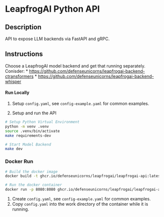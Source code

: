 # LeapfrogAI Python API

## Description

API to expose LLM backends via FastAPI and gRPC.

## Instructions

Choose a LeapfrogAI model backend and get that running separately. Conisder:
    * https://github.com/defenseunicorns/leapfrogai-backend-ctransformers
    * https://github.com/defenseunicorns/leapfrogai-backend-whisper

#### Run Locally

1. Setup `config.yaml`, see `config-example.yaml` for common examples.

2. Setup and run the API

```bash
# Setup Python Virtual Environment
python -m venv .venv
source .venv/bin/activate
make requirements-dev

# Start Model Backend
make dev
```

### Docker Run

```bash
# Build the docker image
docker build -t ghcr.io/defenseunicorns/leapfrogai/leapfrogai-api:latest .

# Run the docker container
docker run -p 8080:8080 ghcr.io/defenseunicorns/leapfrogai/leapfrogai-api:latest
```

1. Create `config.yaml`, see `config-example.yaml` for common examples.
2. Copy `config.yaml` into the work directory of the container while it is running.
